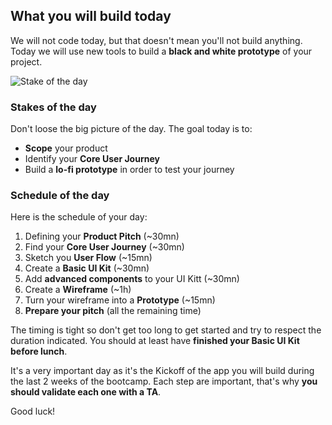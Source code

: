 ## What you will build today

We will not code today, but that doesn't mean you'll not build anything.
Today we will use new tools to build a **black and white prototype** of your project.

![Stake of the day](https://raw.githubusercontent.com/lewagon/fullstack-images/master/frontend/pds_stake_of_day.png)

### Stakes of the day

Don't loose the big picture of the day. The goal today is to:

- **Scope** your product
- Identify your **Core User Journey**
- Build a **lo-fi prototype** in order to test your journey

### Schedule of the day

Here is the schedule of your day:

1. Defining your **Product Pitch** (~30mn)
1. Find your **Core User Journey** (~30mn)
1. Sketch you **User Flow** (~15mn)
1. Create a **Basic UI Kit** (~30mn)
1. Add **advanced components** to your UI Kitt (~30mn)
1. Create a **Wireframe** (~1h)
1. Turn your wireframe into a **Prototype** (~15mn)
1. **Prepare your pitch** (all the remaining time)

The timing is tight so don't get too long to get started and try to respect the duration indicated. You should at least have **finished your Basic UI Kit before lunch**.

It's a very important day as it's the Kickoff of the app you will build during the last 2 weeks of the bootcamp. Each step are important, that's why **you should validate each one with a TA**.

Good luck!
